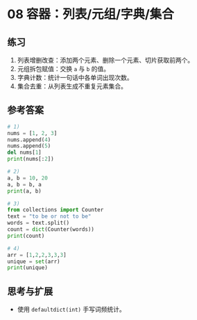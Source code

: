 # 08 容器：列表/元组/字典/集合

## 练习
1) 列表增删改查：添加两个元素、删除一个元素、切片获取前两个。
2) 元组拆包赋值：交换 `a` 与 `b` 的值。
3) 字典计数：统计一句话中各单词出现次数。
4) 集合去重：从列表生成不重复元素集合。

## 参考答案
```python
# 1)
nums = [1, 2, 3]
nums.append(4)
nums.append(5)
del nums[1]
print(nums[:2])

# 2)
a, b = 10, 20
a, b = b, a
print(a, b)

# 3)
from collections import Counter
text = "to be or not to be"
words = text.split()
count = dict(Counter(words))
print(count)

# 4)
arr = [1,2,2,3,3,3]
unique = set(arr)
print(unique)
```

## 思考与扩展
- 使用 `defaultdict(int)` 手写词频统计。
